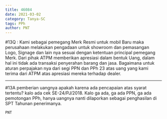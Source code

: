 ```yaml
---
title: 46084
date: 2021-03-02
category: Tanya-SC
tags: PPh
author: PNT
---
```


#13Q : Kami sebagai pemegang Merk Resmi untuk mobil Baru maka perusahaan melakukan pengadaan untuk showroom dan pemasangan Logo, Signage dan lain nya sesuai dengan ketentuan principal pemegang Merk. Dari pihak ATPM memberikan apresiasi dalam bentuk Uang, dalam hal ini tidak ada transaksi penyerahan barang dan jasa. Bagaimana untuk aturan perpajakan nya dari segi PPN dan PPh 23 atas uang yang kami terima dari ATPM atas apresiasi mereka terhadap dealer.

---

#13A pemberian uangnya apakah karena ada pencapaian atas syarat tertentu? kalo ada cek SE-24/PJ/2018. Kalo ga ada, ga ada PPN, ga ada pemotongan PPh, hanya uangnya nanti dilaporkan sebagai penghasilan di SPT Tahunan penerimanya.

`PNT`
